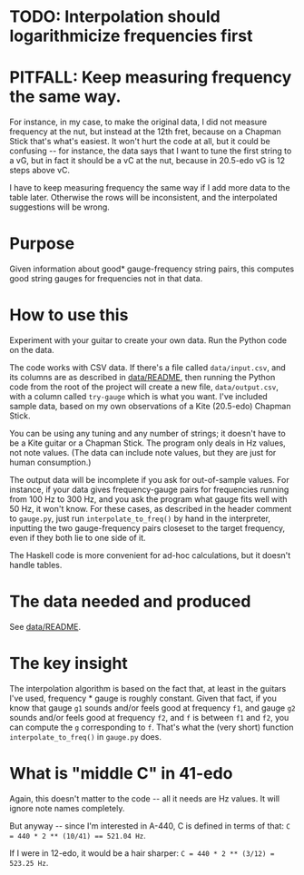 # TODO: Interpolation should logarithmicize frequencies first

# PITFALL: Keep measuring frequency the same way.

For instance, in my case, to make the original data,
I did not measure frequency at the nut,
but instead at the 12th fret,
because on a Chapman Stick that's what's easiest.
It won't hurt the code at all,
but it could be confusing -- for instance,
the data says that I want to tune the first string to a vG,
but in fact it should be a vC at the nut,
because in 20.5-edo vG is 12 steps above vC.

I have to keep measuring frequency the same way
if I add more data to the table later.
Otherwise the rows will be inconsistent,
and the interpolated suggestions will be wrong.

# Purpose

Given information about good* gauge-frequency string pairs,
this computes good string gauges for frequencies not in that data.

# How to use this

Experiment with your guitar to create your own data.
Run the Python code on the data.

The code works with CSV data.
If there's a file called `data/input.csv`,
and its columns are as described in [data/README](data/README.md),
then running the Python code from the root of the project
will create a new file, `data/output.csv`,
with a column called `try-gauge` which is what you want.
I've included sample data,
based on my own observations of a Kite (20.5-edo) Chapman Stick.

You can be using any tuning and any number of strings;
it doesn't have to be a Kite guitar or a Chapman Stick.
The program only deals in Hz values, not note values.
(The data can include note values,
but they are just for human consumption.)

The output data will be incomplete if you ask for out-of-sample values.
For instance, if your data gives frequency-gauge pairs
for frequencies running from 100 Hz to 300 Hz,
and you ask the program what gauge fits well with 50 Hz,
it won't know. For these cases,
as described in the header comment to `gauge.py`,
just run `interpolate_to_freq()` by hand in the interpreter,
inputting the two gauge-frequency pairs closeset to the target frequency,
even if they both lie to one side of it.

The Haskell code is more convenient for ad-hoc calculations,
but it doesn't handle tables.

# The data needed and produced

See [data/README](data/README.md).

# The key insight

The interpolation algorithm is based on the fact that,
at least in the guitars I've used,
frequency * gauge is roughly constant.
Given that fact, if you know that gauge `g1`
sounds and/or feels good at frequency `f1`,
and gauge `g2` sounds and/or feels good at frequency `f2`,
and `f` is between `f1` and `f2`,
you can compute the `g` corresponding to `f`.
That's what the (very short) function
`interpolate_to_freq()` in `gauge.py` does.

# What is "middle C" in 41-edo

Again, this doesn't matter to the code -- all it needs are Hz values.
It will ignore note names completely.

But anyway -- since I'm interested in A-440,
C is defined in terms of that:
`C = 440 * 2 ** (10/41) == 521.04 Hz`.

If I were in 12-edo, it would be a hair sharper:
`C = 440 * 2 ** (3/12) = 523.25 Hz`.

